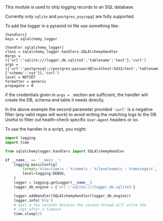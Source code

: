 This module is used to ship logging records to an SQL database.

Currently only `sqlite` and `postgres_psycopg2` are fully supported.


To add the logger in a pyramid ini file use something like:

```
[handlers]
keys = sqlalchemy_logger

[handler_sqlalchemy_logger]
class = sqlalchemy_logger.handlers.SQLAlchemyHandler
#args = ({'url':'sqlite:///logger_db.sqlite3','tablename':'test'},'curl')
args = ({'url':'postgresql://postgres:password@localhost:5432/test','tablename':'test','tableargs': {'schema':'xyz'}},'curl')
level = NOTSET
formatter = generic
propagate = 0
```

if the credentials given in `args = ` section are sufficient, the handler will
create the DB, schema and table it needs directly.

In the above example the second parameter provided `'curl'` is a negative
filter (any valid regex will work) to avoid writing the matching logs to the
DB. Useful to filter out health-check specific `User-Agent` headers or so.

To use the handler in a script, you might:

```python
import logging
import time

from sqlalchemylogger.handlers import SQLAlchemyHandler

if __name__ == '__main__':
    logging.basicConfig(
        format='%(asctime)s : %(name)s : %(levelname)s : %(message)s',
        level=logging.DEBUG,
    )
    logger = logging.getLogger(__name__)
    logger_db_engine = {'url':'sqlite:///logger_db.sqlite3'}

    logger.addHandler(SQLAlchemyHandler(logger_db_engine))
    logger.info('bla')
    # wait a few seconds because the second thread will write the
    # logs after a timeout
    time.sleep(2)
```
